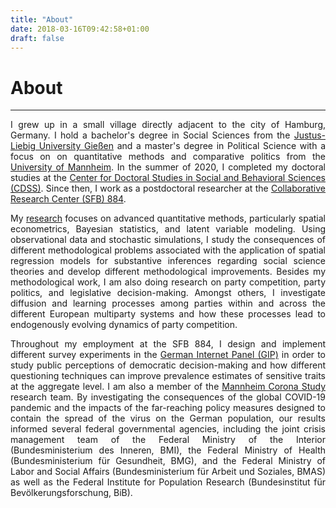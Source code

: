 ```yaml
---
title: "About"
date: 2018-03-16T09:42:58+01:00
draft: false
---
```


# About
---

<p align="justify" class="hyphens">I grew up in a small village directly adjacent to the city of Hamburg, Germany. I hold a bachelor's degree in Social Sciences from the <a href="http://www.uni-giessen.de/index.html" target="_blank">Justus-Liebig University Gießen</a> and a master's degree in Political Science with a focus on on quantitative methods and comparative politics from the <a href="https://www.uni-mannheim.de" target="_blank">University of Mannheim</a>. In the summer of 2020, I completed my doctoral studies at the <a href="https://gess.uni-mannheim.de/doctoral-programs/social-and-behavioral-sciences-cdss.html" target="_blank">Center for Doctoral Studies in Social and Behavioral Sciences (CDSS)</a>. Since then, I work as a postdoctoral researcher at the <a href="http://reforms.uni-mannheim.de" target="_blank">Collaborative Research Center (SFB) 884</a>.</p>

<p align="justify" class="hyphens">My <a href="/research">research</a> focuses on advanced quantitative methods, particularly spatial econometrics, Bayesian statistics, and latent variable modeling. Using observational data and stochastic simulations, I study the consequences of different methodological problems associated with the application of spatial regression models for substantive inferences regarding social science theories and develop different methodological improvements. Besides my methodological work, I am also doing research on party competition, party politics, and legislative decision-making. Amongst others, I investigate diffusion and learning processes among parties within and across the different European multiparty systems and how these processes lead to endogenously evolving dynamics of party competition.</p>

<p align="justify" class="hyphens">Throughout my employment at the SFB 884, I design and implement different survey experiments in the <a href="http://reforms.uni-mannheim.de/internet_panel/Internet%20Panel/" target="_blank">German Internet Panel (GIP)</a> in order to study public perceptions of democratic decision-making and how different questioning techniques can improve prevalence estimates of sensitive traits at the aggregate level. I am also a member of the <a href="https://www.uni-mannheim.de/en/gip/corona-study/" target="_blank">Mannheim Corona Study</a> research team. By investigating the consequences of the global COVID-19 pandemic and the impacts of the far-reaching policy measures designed to contain the spread of the virus on the German population, our results informed several federal governmental agencies, including the joint crisis management team of the Federal Ministry of the Interior (Bundesministerium des Inneren, BMI), the Federal Ministry of Health (Bundesministerium für Gesundheit, BMG), and the Federal Ministry of Labor and Social Affairs (Bundesministerium für Arbeit und Soziales, BMAS) as well as the Federal Institute for Population Research (Bundesinstitut für Bevölkerungsforschung, BiB). </p>
